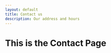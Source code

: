 ```yaml
---
layout: default
title: Contact us
description: Our address and hours
---
```


<h1>This is the Contact Page</h1>